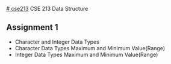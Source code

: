 [# cse213](https://github.com/1915002517/cse213)
CSE 213 Data Structure 
## Assignment 1
* Character and Integer Data Types
* Character Data Types Maximum and Minimum Value(Range)
* Integer Data Types Maximum and Minimum Value(Range)
